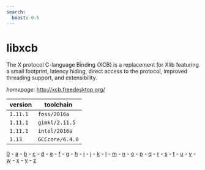 ```yaml
---
search:
  boost: 0.5
---
```

# libxcb

The X protocol C-language Binding (XCB) is a replacement for Xlib featuring a small footprint, latency hiding, direct access to the protocol, improved threading support, and extensibility.

*homepage*: <http://xcb.freedesktop.org/>

version | toolchain
--------|----------
``1.11.1`` | ``foss/2016a``
``1.11.1`` | ``gimkl/2.11.5``
``1.11.1`` | ``intel/2016a``
``1.13`` | ``GCCcore/6.4.0``

[0](../0/index.md) - [a](../a/index.md) - [b](../b/index.md) - [c](../c/index.md) - [d](../d/index.md) - [e](../e/index.md) - [f](../f/index.md) - [g](../g/index.md) - [h](../h/index.md) - [i](../i/index.md) - [j](../j/index.md) - [k](../k/index.md) - [l](../l/index.md) - [m](../m/index.md) - [n](../n/index.md) - [o](../o/index.md) - [p](../p/index.md) - [q](../q/index.md) - [r](../r/index.md) - [s](../s/index.md) - [t](../t/index.md) - [u](../u/index.md) - [v](../v/index.md) - [w](../w/index.md) - [x](../x/index.md) - [y](../y/index.md) - [z](../z/index.md)

